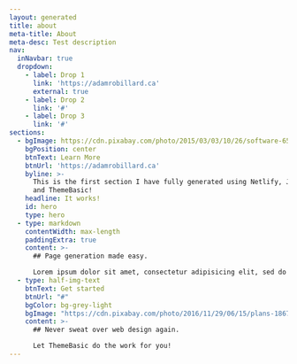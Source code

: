 ```yaml
---
layout: generated
title: about
meta-title: About
meta-desc: Test description
nav:
  inNavbar: true
  dropdown:
    - label: Drop 1
      link: 'https://adamrobillard.ca'
      external: true
    - label: Drop 2
      link: '#'
    - label: Drop 3
      link: '#'
sections:
  - bgImage: https://cdn.pixabay.com/photo/2015/03/03/10/26/software-657188_1280.jpg
    bgPosition: center
    btnText: Learn More
    btnUrl: 'https://adamrobillard.ca'
    byline: >-
      This is the first section I have fully generated using Netlify, Jekyll,
      and ThemeBasic!
    headline: It works!
    id: hero
    type: hero
  - type: markdown
    contentWidth: max-length
    paddingExtra: true
    content: >-
      ## Page generation made easy.

      Lorem ipsum dolor sit amet, consectetur adipisicing elit, sed do eiusmod tempor incididunt ut labore et dolore magna aliqua. Ut enim ad minim veniam, quis nostrud exercitation ullamco laboris nisi ut aliquip ex ea commodo consequat. Duis aute irure dolor in reprehenderit in voluptate velit esse cillum dolore eu fugiat nulla pariatur. Excepteur sint occaecat cupidatat non proident, sunt in culpa qui officia deserunt mollit anim id est laborum.
  - type: half-img-text
    btnText: Get started
    btnUrl: "#"
    bgColor: bg-grey-light
    bgImage: "https://cdn.pixabay.com/photo/2016/11/29/06/15/plans-1867745_1280.jpg"
    content: >-
      ## Never sweat over web design again.

      Let ThemeBasic do the work for you!
---
```

